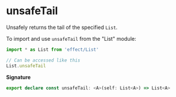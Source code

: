 # unsafeTail

Unsafely returns the tail of the specified `List`.

To import and use `unsafeTail` from the "List" module:

```ts
import * as List from 'effect/List'

// Can be accessed like this
List.unsafeTail
```

**Signature**

```ts
export declare const unsafeTail: <A>(self: List<A>) => List<A>
```
